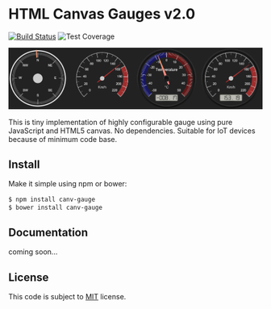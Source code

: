 # HTML Canvas Gauges v2.0

[![Build Status](https://travis-ci.org/Mikhus/canv-gauge.svg?branch=v2.0.0)](https://travis-ci.org/Mikhus/canv-gauge) ![Test Coverage](https://rawgit.com/Mikhus/canv-gauge/v2.0.0/test-coverage.svg)

[![Canvas Gauges](https://raw.githubusercontent.com/Mikhus/blob/master/gauges.png)](https://rawgit.com/Mikhus/canv-gauge/v2.0.0/examples/component.html)

This is tiny implementation of highly configurable gauge using pure JavaScript and HTML5 canvas.
No dependencies. Suitable for IoT devices because of minimum code base.

## Install

Make it simple using npm or bower:

    $ npm install canv-gauge
    $ bower install canv-gauge

## Documentation

coming soon...

## License

This code is subject to [MIT](https://raw.githubusercontent.com/Mikhus/canv-gauge/v2.0.0/LICENSE) license.
